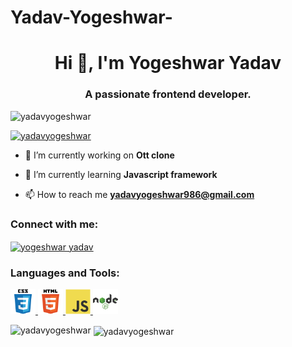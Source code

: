 # Yadav-Yogeshwar-
<h1 align="center">Hi 👋, I'm Yogeshwar Yadav</h1>
<h3 align="center">A passionate frontend developer.</h3>

<p align="left"> <img src="https://komarev.com/ghpvc/?username=yadavyogeshwar&label=Profile%20views&color=0e75b6&style=flat" alt="yadavyogeshwar" /> </p>

<p align="left"> <a href="https://github.com/ryo-ma/github-profile-trophy"><img src="https://github-profile-trophy.vercel.app/?username=yadavyogeshwar" alt="yadavyogeshwar" /></a> </p>

- 🔭 I’m currently working on **Ott clone**

- 🌱 I’m currently learning **Javascript framework**

- 📫 How to reach me **yadavyogeshwar986@gmail.com**

<h3 align="left">Connect with me:</h3>
<p align="left">
<a href="https://linkedin.com/in/yogeshwar yadav" target="blank"><img align="center" src="https://raw.githubusercontent.com/rahuldkjain/github-profile-readme-generator/master/src/images/icons/Social/linked-in-alt.svg" alt="yogeshwar yadav" height="30" width="40" /></a>
</p>

<h3 align="left">Languages and Tools:</h3>
<p align="left"> <a href="https://www.w3schools.com/css/" target="_blank" rel="noreferrer"> <img src="https://raw.githubusercontent.com/devicons/devicon/master/icons/css3/css3-original-wordmark.svg" alt="css3" width="40" height="40"/> </a> <a href="https://www.w3.org/html/" target="_blank" rel="noreferrer"> <img src="https://raw.githubusercontent.com/devicons/devicon/master/icons/html5/html5-original-wordmark.svg" alt="html5" width="40" height="40"/> </a> <a href="https://developer.mozilla.org/en-US/docs/Web/JavaScript" target="_blank" rel="noreferrer"> <img src="https://raw.githubusercontent.com/devicons/devicon/master/icons/javascript/javascript-original.svg" alt="javascript" width="40" height="40"/> </a> <a href="https://nodejs.org" target="_blank" rel="noreferrer"> <img src="https://raw.githubusercontent.com/devicons/devicon/master/icons/nodejs/nodejs-original-wordmark.svg" alt="nodejs" width="40" height="40"/> </a> </p>

<p><img align="left" src="https://github-readme-stats.vercel.app/api/top-langs?username=yadavyogeshwar&show_icons=true&locale=en&layout=compact" alt="yadavyogeshwar" /></p>

<p>&nbsp;<img align="center" src="https://github-readme-stats.vercel.app/api?username=yadavyogeshwar&show_icons=true&locale=en" alt="yadavyogeshwar" /></p>
